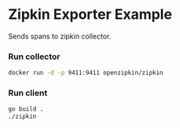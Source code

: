 # Zipkin Exporter Example

Sends spans to zipkin collector.

### Run collector

```sh
docker run -d -p 9411:9411 openzipkin/zipkin
```

### Run client

```sh
go build .
./zipkin
```
